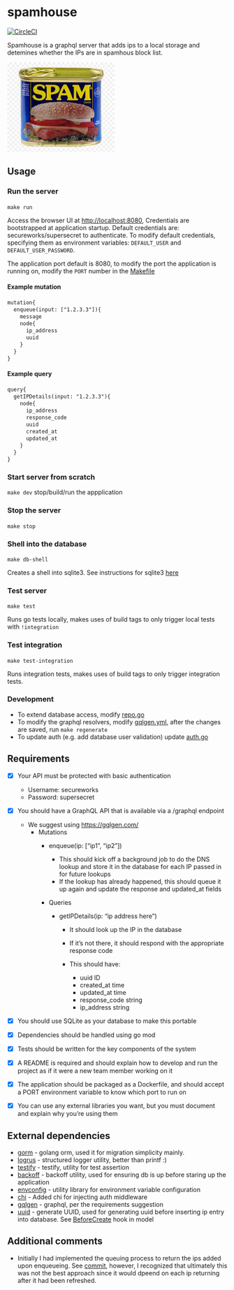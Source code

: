 # spamhouse

[![CircleCI](https://circleci.com/gh/jorgerasillo/spamhouse/tree/main.svg?style=shield&circle-token=2811c84fa07cbb92e78ffcc1eb54762c6ee8e4ad)](https://circleci.com/gh/jorgerasillo/spamhouse) 

Spamhouse is a graphql server that adds ips to a local storage and detemines whether the IPs are in spamhous block list.

![Spam](./resources/spam.jpeg)

## Usage

### Run the server

`make run`

Access the browser UI at [http://localhost:8080](http://localhost:8080), Credentials are bootstrapped at application startup. Default credentials are: secureworks/supersecret to authenticate. To modify default credentials, specifying them as environment variables: `DEFAULT_USER` and `DEFAULT_USER_PASSWORD`.

The application port default is 8080, to modify the port the application is running on, modify the `PORT` number in the [Makefile](./Makefile)

#### Example mutation

```
mutation{
  enqueue(input: ["1.2.3.3"]){
    message
    node{
      ip_address
      uuid
    }
  }
}
```

#### Example query

```
query{
  getIPDetails(input: "1.2.3.3"){
    node{
      ip_address
      response_code
      uuid
      created_at
      updated_at
    }
  }
}
```

### Start server from scratch

`make dev` stop/build/run the appplication

### Stop the server

`make stop`

### Shell into the database

`make db-shell`

Creates a shell into sqlite3. See instructions for sqlite3 [here](https://www.sqlite.org/)

### Test server

`make test`

Runs go tests locally, makes uses of build tags to only trigger local tests with `!integration`

### Test integration

`make test-integration`

Runs integration tests, makes uses of build tags to only trigger integration tests.

### Development

- To extend database access, modify [repo.go](repo/repo.go)
- To modify the graphql resolvers, modify [gqlgen.yml](gqlgen.yml), after the changes are saved, run `make regenerate`
- To update auth (e.g. add database user validation) update [auth.go](pkg/middleware/auth/auth.go)


## Requirements

- [X] Your API must be protected with basic authentication
  - Username: secureworks
  - Password: supersecret
- [X] You should have a GraphQL API that is available via a /graphql endpoint
  - We suggest using https://gqlgen.com/
    - Mutations
      - enqueue(ip: [“ip1”, “ip2”])
        - This should kick off a background job to do the DNS lookup and store it in the database for each IP passed in for future lookups
        - If the lookup has already happened, this should queue it up again and update the response and updated_at fields

      - Queries
        - getIPDetails(ip: “ip address here”)
          - It should look up the IP in the database
          - If it’s not there, it should respond with the appropriate response code

          - This should have:
            - uuid ID
            - created_at time
            - updated_at time
            - response_code string
            - ip_address string

- [X] You should use SQLite as your database to make this portable
- [X] Dependencies should be handled using go mod
- [X] Tests should be written for the key components of the system
- [X] A README is required and should explain how to develop and run the project as if it
were a new team member working on it
- [X] The application should be packaged as a Dockerfile, and should accept a PORT
environment variable to know which port to run on
- [X] You can use any external libraries you want, but you must document and explain why
you’re using them

## External dependencies

- [gorm](https://gorm.io/index.html) - golang orm, used it for migration simplicity mainly.
- [logrus](https://github.com/sirupsen/logrus) - structured logger utility, better than printf :)
- [testify](https://github.com/stretchr/testify) - testify, utility for test assertion
- [backoff](https://github.com/cenkalti/backoff) - backoff utility, used for ensuring db is up before staring up the application
- [envconfig](https://github.com/cenkalti/backoff) - utility library for environment variable configuration
- [chi](https://github.com/go-chi/chi) - Added chi for injecting auth middleware
- [gqlgen](https://github.com/99designs/gqlgen) - graphql, per the requirements suggestion 
- [uuid](github.com/google/uuid) - generate UUID, used for generating uuid before inserting ip entry into database. See [BeforeCreate](./repo/model/model.go) hook in model

## Additional comments

- Initially I had implemented the queuing process to return the ips added upon enqueueing. See [commit](https://github.com/jorgerasillo/spamhouse/blob/40201f7bb756c409d8a3d9f771c30269943c615f/graph/schema.resolvers.go#L19), however, I recognized that ultimately this was not the best approach since it would dpeend on each ip returning after it had been refreshed.
